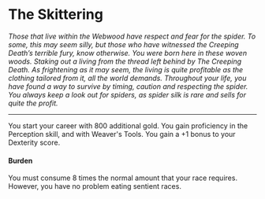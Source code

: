 The Skittering
==============

_Those that live within the Webwood have respect and fear for the spider. To some, this may seem silly, but those who have witnessed the Creeping Death’s terrible fury, know otherwise.  You were born here in these woven woods. Staking out a living from the thread left behind by The Creeping Death. As frightening as it may seem, the living is quite profitable as the clothing tailored from it, all the world demands. Throughout your life, you have found a way to survive by timing, caution and respecting the spider.  You always keep a look out for spiders, as spider silk is rare and sells for quite the profit._

* * *

You start your career with 800 additional gold.  You gain proficiency in the Perception skill, and with Weaver's Tools.  You gain a +1 bonus to your Dexterity score. 

#### Burden

You must consume 8 times the normal amount that your race requires. However, you have no problem eating sentient races.
